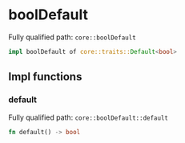 # boolDefault

Fully qualified path: `core::boolDefault`

```rust
impl boolDefault of core::traits::Default<bool>
```

## Impl functions

### default

Fully qualified path: `core::boolDefault::default`

```rust
fn default() -> bool
```


